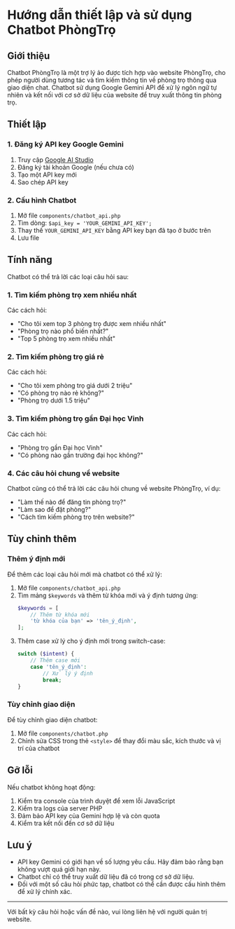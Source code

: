 # Hướng dẫn thiết lập và sử dụng Chatbot PhòngTrọ

## Giới thiệu

Chatbot PhòngTrọ là một trợ lý ảo được tích hợp vào website PhòngTrọ, cho phép người dùng tương tác và tìm kiếm thông tin về phòng trọ thông qua giao diện chat. Chatbot sử dụng Google Gemini API để xử lý ngôn ngữ tự nhiên và kết nối với cơ sở dữ liệu của website để truy xuất thông tin phòng trọ.

## Thiết lập

### 1. Đăng ký API key Google Gemini

1. Truy cập [Google AI Studio](https://ai.google.dev/)
2. Đăng ký tài khoản Google (nếu chưa có)
3. Tạo một API key mới
4. Sao chép API key

### 2. Cấu hình Chatbot

1. Mở file `components/chatbot_api.php`
2. Tìm dòng: `$api_key = 'YOUR_GEMINI_API_KEY';`
3. Thay thế `YOUR_GEMINI_API_KEY` bằng API key bạn đã tạo ở bước trên
4. Lưu file

## Tính năng

Chatbot có thể trả lời các loại câu hỏi sau:

### 1. Tìm kiếm phòng trọ xem nhiều nhất

Các cách hỏi:

- "Cho tôi xem top 3 phòng trọ được xem nhiều nhất"
- "Phòng trọ nào phổ biến nhất?"
- "Top 5 phòng trọ xem nhiều nhất"

### 2. Tìm kiếm phòng trọ giá rẻ

Các cách hỏi:

- "Cho tôi xem phòng trọ giá dưới 2 triệu"
- "Có phòng trọ nào rẻ không?"
- "Phòng trọ dưới 1.5 triệu"

### 3. Tìm kiếm phòng trọ gần Đại học Vinh

Các cách hỏi:

- "Phòng trọ gần Đại học Vinh"
- "Có phòng nào gần trường đại học không?"

### 4. Các câu hỏi chung về website

Chatbot cũng có thể trả lời các câu hỏi chung về website PhòngTrọ, ví dụ:

- "Làm thế nào để đăng tin phòng trọ?"
- "Làm sao để đặt phòng?"
- "Cách tìm kiếm phòng trọ trên website?"

## Tùy chỉnh thêm

### Thêm ý định mới

Để thêm các loại câu hỏi mới mà chatbot có thể xử lý:

1. Mở file `components/chatbot_api.php`
2. Tìm mảng `$keywords` và thêm từ khóa mới và ý định tương ứng:
   ```php
   $keywords = [
       // Thêm từ khóa mới
       'từ khóa của bạn' => 'tên_ý_định',
   ];
   ```
3. Thêm case xử lý cho ý định mới trong switch-case:
   ```php
   switch ($intent) {
       // Thêm case mới
       case 'tên_ý_định':
           // Xử lý ý định
           break;
   }
   ```

### Tùy chỉnh giao diện

Để tùy chỉnh giao diện chatbot:

1. Mở file `components/chatbot.php`
2. Chỉnh sửa CSS trong thẻ `<style>` để thay đổi màu sắc, kích thước và vị trí của chatbot

## Gỡ lỗi

Nếu chatbot không hoạt động:

1. Kiểm tra console của trình duyệt để xem lỗi JavaScript
2. Kiểm tra logs của server PHP
3. Đảm bảo API key của Gemini hợp lệ và còn quota
4. Kiểm tra kết nối đến cơ sở dữ liệu

## Lưu ý

- API key Gemini có giới hạn về số lượng yêu cầu. Hãy đảm bảo rằng bạn không vượt quá giới hạn này.
- Chatbot chỉ có thể truy xuất dữ liệu đã có trong cơ sở dữ liệu.
- Đối với một số câu hỏi phức tạp, chatbot có thể cần được cấu hình thêm để xử lý chính xác.

---

Với bất kỳ câu hỏi hoặc vấn đề nào, vui lòng liên hệ với người quản trị website.

